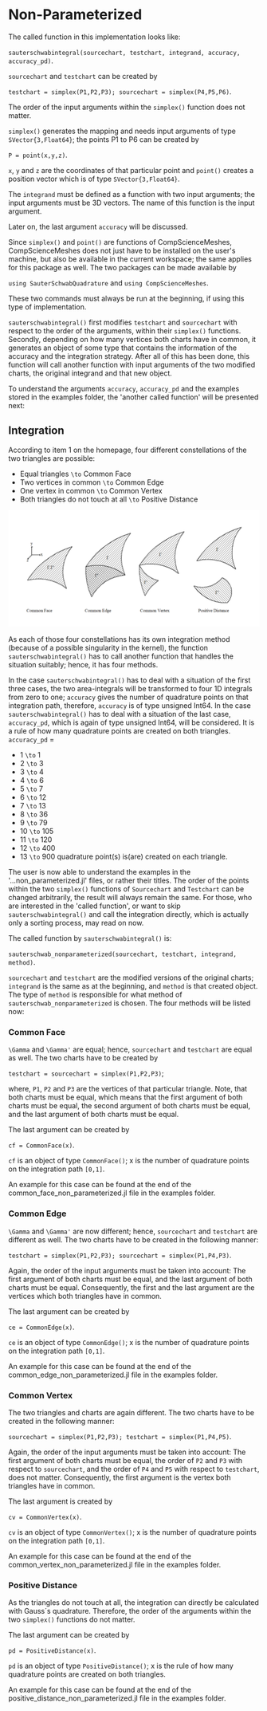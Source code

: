 # Non-Parameterized


The called function in this implementation looks like:

`sauterschwabintegral(sourcechart, testchart, integrand, accuracy, accuracy_pd)`.

`sourcechart` and `testchart` can be created by

`testchart = simplex(P1,P2,P3); sourcechart = simplex(P4,P5,P6)`.

The order of the input arguments within the `simplex()` function does not matter.

`simplex()` generates the mapping and needs input arguments of type `SVector{3,Float64}`; the points P1 to P6 can be created by

`P = point(x,y,z)`.

`x`, `y` and `z` are the coordinates of that particular point and `point()` creates a position vector which is of type `SVector{3,Float64}`.

The `integrand` must be defined as a function with two input arguments; the input arguments must be 3D vectors. The name of this function is the input argument.

Later on, the last argument `accuracy` will be discussed.

Since `simplex()` and `point()` are functions of CompScienceMeshes, CompScienceMeshes does not just have to be installed on the user's machine, but also be available in the current workspace; the same applies for this package as well. The two packages can be made available by

`using SauterSchwabQuadrature` and `using CompScienceMeshes`.

These two commands must always be run at the beginning, if using this type of implementation.

`sauterschwabintegral()` first modifies `testchart` and `sourcechart` with respect to the order of the arguments, within their `simplex()` functions. Secondly, depending on how many vertices both charts have in common, it generates an object of some type that contains the information of the accuracy and the integration strategy. After all of this has been done, this function will call another function with input arguments of the two modified charts, the original integrand and that new object.

To understand the arguments `accuracy`, `accuracy_pd` and the examples stored in the examples folder, the 'another called function' will be presented next:





## Integration

According to item 1 on the homepage, four different constellations of the two triangles are possible:
* Equal triangles ``\to`` Common Face
* Two vertices in common ``\to`` Common Edge
* One vertex in common ``\to`` Common Vertex
* Both triangles do not touch at all ``\to`` Positive Distance

![](assets/ubersicht.png)

As each of those four constellations has its own integration method (because of a possible singularity in the kernel), the function `sauterschwabintegral()` has to call another function that handles the situation suitably; hence, it has four methods.

In the case `sauterschwabintegral()` has to deal with a situation of the first three cases, the two area-integrals will be transformed to four 1D integrals from zero to one; `accuracy` gives the number of quadrature points on that integration path, therefore, `accuracy` is of type unsigned Int64. In the case `sauterschwabintegral()` has to deal with a situation of the last case, `accuracy_pd`, which is again of type unsigned Int64, will be considered. It is a rule of how many quadrature points are created on both triangles. `accuracy_pd` =
* 1 ``\to`` 1
* 2 ``\to`` 3
* 3 ``\to`` 4
* 4 ``\to`` 6
* 5 ``\to`` 7
* 6 ``\to`` 12
* 7 ``\to`` 13
* 8 ``\to`` 36
* 9 ``\to`` 79
* 10 ``\to`` 105
* 11 ``\to`` 120
* 12 ``\to`` 400
* 13 ``\to`` 900
quadrature point(s) is(are) created on each triangle.  


The user is now able to understand the examples in the '...non_parameterized.jl' files, or rather their titles. The order of the points within the two `simplex()` functions of `Sourcechart` and `Testchart` can be changed arbitrarily, the result will always remain the same. For those, who are interested in the 'called function', or want to skip `sauterschwabintegral()` and call the integration directly, which is actually only a sorting process, may read on now.  

The called function by `sauterschwabintegral()` is:

`sauterschwab_nonparameterized(sourcechart, testchart, integrand, method)`.

`sourcechart` and `testchart` are the modified versions of the original charts; `integrand` is the same as at the beginning, and `method` is that created object. The type of `method` is responsible for what method of `sauterschwab_nonparameterized` is chosen. The four methods will be listed now:


### Common Face

 ``\Gamma`` and ``\Gamma'`` are equal; hence, `sourcechart` and `testchart` are equal as well. The two charts have to be created by

 `testchart = sourcechart = simplex(P1,P2,P3)`;

where, `P1`, `P2` and `P3` are the vertices of that particular triangle. Note, that both charts must be equal, which means that the first argument of both charts must be equal, the second argument of both charts must be equal, and the last argument of both charts must be equal.

 The last argument can be created by

`cf = CommonFace(x)`.

`cf` is an object of type `CommonFace()`; x is the number of quadrature points on the integration path ``[0,1]``.

An example for this case can be found at the end of the common_face_non_parameterized.jl file in the examples folder.






### Common Edge

``\Gamma`` and ``\Gamma'`` are now different; hence, `sourcechart` and `testchart` are different as well. The two charts have to be created in the following manner:

`testchart = simplex(P1,P2,P3); sourcechart = simplex(P1,P4,P3)`.

Again, the order of the input arguments must be taken into account: The first argument of both charts must be equal, and the last argument of both charts must be equal. Consequently, the first and the last argument are the vertices which both triangles have in common.

The last argument can be created by

`ce = CommonEdge(x)`.

`ce` is an object of type `CommonEdge()`; x is the number of quadrature points on the integration path ``[0,1]``.

An example for this case can be found at the end of the common_edge_non_parameterized.jl file in the examples folder.






### Common Vertex

The two triangles and charts are again different. The two charts have to be created in the following manner:

`sourcechart = simplex(P1,P2,P3); testchart = simplex(P1,P4,P5)`.

Again, the order of the input arguments must be taken into account: The first argument of both charts must be equal, the order of `P2` and `P3` with respect to `sourcechart`, and the order of `P4` and `P5` with respect to `testchart`, does not matter.  Consequently, the first argument is the vertex both triangles have in common.

The last argument is created by

`cv = CommonVertex(x)`.

`cv` is an object of type `CommonVertex()`; x is the number of quadrature points on the integration path ``[0,1]``.

An example for this case can be found at the end of the common_vertex_non_parameterized.jl file in the examples folder.






### Positive Distance

As the triangles do not touch at all, the integration can directly be calculated with Gauss´s quadrature. Therefore, the order of the arguments within the two `simplex()` functions do not matter.

The last argument can be created by

`pd = PositiveDistance(x)`.

`pd` is an object of type `PositiveDistance()`; x is the rule of how many quadrature points are created on both triangles.

An example for this case can be found at the end of the positive_distance_non_parameterized.jl file in the examples folder.
